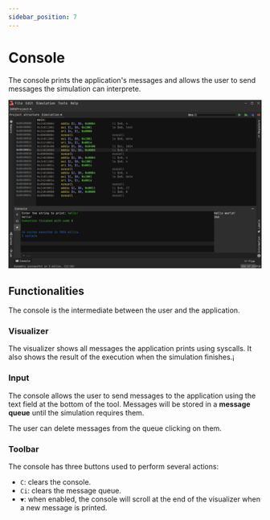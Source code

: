 ```yaml
---
sidebar_position: 7
---
```


# Console

The console prints the application's messages and allows the user to send messages the simulation can interprete.

![Console](/img/docs/nodes/console.png)

## Functionalities

The console is the intermediate between the user and the application.

### Visualizer

The visualizer shows all messages the application prints using syscalls.
It also shows the result of the execution when the simulation finishes.¡

### Input

The console allows the user to send messages to the application using the text field at the bottom of the tool.
Messages will be stored in a **message queue** until the simulation requires them.

The user can delete messages from the queue clicking on them.

### Toolbar

The console has three buttons used to perform several actions:
- `C`: clears the console.
- `Ci`: clears the message queue.
- `▼`: when enabled, the console will scroll at the end of the visualizer when a new message is printed.